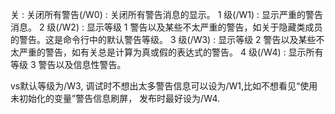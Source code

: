 





关 : 关闭所有警告(/W0) : 关闭所有警告消息的显示。
1 级(/W1) : 显示严重的警告消息。
2 级(/W2) : 显示等级 1 警告以及某些不太严重的警告，如关于隐藏类成员的警告。这是命令行中的默认警告等级。
3 级(/W3) : 显示等级 2 警告以及某些不太严重的警告，如有关总是计算为真或假的表达式的警告。
4 级(/W4) : 显示所有等级 3 警告以及信息性警告。

vs默认等级为/W3, 调试时不想出太多警告信息可以设为/W1,比如不想看见“使用未初始化的变量”警告信息刷屏， 发布时最好设为/W4.

